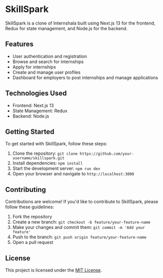# SkillSpark

SkillSpark is a clone of Internshala built using Next.js 13 for the frontend, Redux for state management, and Node.js for the backend.

## Features

- User authentication and registration
- Browse and search for internships
- Apply for internships
- Create and manage user profiles
- Dashboard for employers to post internships and manage applications

## Technologies Used

- Frontend: Next.js 13
- State Management: Redux
- Backend: Node.js

## Getting Started

To get started with SkillSpark, follow these steps:

1. Clone the repository: `git clone https://github.com/your-username/skillspark.git`
2. Install dependencies: `npm install`
3. Start the development server: `npm run dev`
4. Open your browser and navigate to `http://localhost:3000`

## Contributing

Contributions are welcome! If you'd like to contribute to SkillSpark, please follow these guidelines:

1. Fork the repository
2. Create a new branch: `git checkout -b feature/your-feature-name`
3. Make your changes and commit them: `git commit -m 'Add your feature'`
4. Push to the branch: `git push origin feature/your-feature-name`
5. Open a pull request

## License

This project is licensed under the [MIT License](LICENSE).



